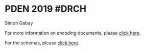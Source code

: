 # PDEN 2019 \#DRCH

Simon Gabay

For more information on encoding documents, please [click here](https://distantreading.github.io/Schema/eltec-0.html).

For the schemas, please [click here](https://github.com/COST-ELTeC/Schemas).
